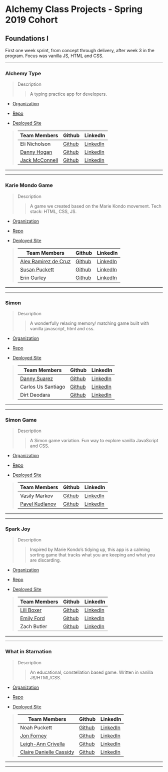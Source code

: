 # Alchemy Class Projects - Spring 2019 Cohort

## Foundations I

First one week sprint, from concept through delivery, after week 3 in the program.  Focus was vanilla JS, HTML and CSS.
___
### Alchemy Type

> Description 
>>A typing practice app for developers.

* [Organization](https://github.com/alchemy-type)

* [Repo](https://github.com/alchemy-type/alchemy-type.github.io)

* [Deployed Site](https://alchemy-type.github.io/landing.html)

>| Team Members  | Github  | LinkedIn  |
>|---|---|---|
>|  Eli Nicholson | [Github](https://github.com/EmNicholson93)   | [LinkedIn](https://www.linkedin.com/in/eli-nicholson/)   |
>|  [Danny Hogan](http://www.dannyhogan.dev/) | [Github](https://github.com/dannyhogan)   | [LinkedIn](https://www.linkedin.com/in/danny-hogan/)   |
>|  [Jack McConnell](http://jackmcconnell.dev/) | [Github](https://github.com/jwmcconnell)   | [LinkedIn](https://www.linkedin.com/in/mcconnelljack/)   |

___
___
### Karie Mondo Game

> Description 
>>A game we created based on the Marie Kondo movement. Tech stack: HTML, CSS, JS.

* [Organization](https://github.com/team-tidy)

* [Repo](https://github.com/team-tidy/Karie-Mondo)

* [Deployed Site](https://team-tidy.github.io/Karie-Mondo/)

>| Team Members  | Github  | LinkedIn  |
>|---|---|---|
>|  [Alex Ramirez de Cruz](https://alexramirezdecruz.com/) | [Github](https://github.com/aramirezdecruz3148)   | [LinkedIn](https://www.linkedin.com/in/alex-ramirez-de-cruz/)   |
>|  [Susan Puckett](susanpuckett.dev) | [Github](https://github.com/sepuckett86)   | [LinkedIn](https://www.linkedin.com/in/susanpuckett/)   |
>|  Erin Gurley | [Github](https://github.com/eringurley)   | [LinkedIn](https://www.linkedin.com/in/erin-gurley/)   |

___
___
### Símon

> Description 
>>A wonderfully relaxing memory/ matching game built with vanilla javascript, html and css.

* [Organization](https://github.com/simon-gang)

* [Repo](https://github.com/simon-gang/simon-gang.github.io)

* [Deployed Site](https://simon-gang.github.io/)

>| Team Members  | Github  | LinkedIn  |
>|---|---|---|
>|  [Danny Suarez](http://www.dannycodes.io/) | [Github](https://github.com/DannySuarez)   | [LinkedIn](https://www.linkedin.com/in/alex-ramirez-de-cruz/)   |
>| Carlos Us Santiago |  [Github](https://github.com/carlosus)  |  [LinkedIn](https://www.linkedin.com/in/carlosuss/)  |
>|  Dirt Deodara | [Github](https://github.com/DirtDeodara)   | [LinkedIn](https://www.linkedin.com/in/dirtdeodara/)   |

___
___
### Simon Game

> Description 
>>A Simon game variation. Fun way to explore vanilla JavaScript and CSS.

* [Organization](https://github.com/cold-war-clique)

* [Repo](https://github.com/cold-war-clique/simon-game/tree/gh-pages)

* [Deployed Site](https://cold-war-clique.github.io/simon-game/)

>| Team Members  | Github  | LinkedIn  |
>|---|---|---|
>|  Vasily Markov | [Github](https://github.com/Vasily93)   | [LinkedIn](https://www.linkedin.com/in/vasily-markov/)   |
>|  [Pavel Kudlanov](http://kudlanov.com/) | [Github](https://github.com/pkudlanov)   | [LinkedIn](https://www.linkedin.com/in/pavelkudlanov/)   | -->

___
___
### Spark Joy

> Description 
>>Inspired by Marie Kondo’s tidying up, this app is a calming sorting game that tracks what you are keeping and what you are discarding.

* [Organization](https://github.com/spark-joy)

* [Repo](https://github.com/spark-joy/spark-joy.github.io)

* [Deployed Site](https://spark-joy.github.io/)

>| Team Members  | Github  | LinkedIn  |
>|---|---|---|
>|  [Lili Boxer](http://www.liliboxer.com/) | [Github](https://github.com/liliboxer)   | [LinkedIn](https://www.linkedin.com/in/lili-boxer/)   |
>|  [Emily Ford](http://htmle.dev/) | [Github](https://github.com/mle4d)   | [LinkedIn](https://www.linkedin.com/in/mle4d/)   |
>|  Zach Butler | [Github](https://github.com/zach-ryan-butler)   | [LinkedIn](https://www.linkedin.com/in/zach-ryan-butler/)   |

___
___
### What in Starnation

> Description 
>>An educational, constellation based game. Written in vanilla JS/HTML/CSS.

* [Organization](https://github.com/star-bbs)

* [Repo](https://github.com/star-bbs/star-bbs.github.io)

* [Deployed Site](https://star-bbs.github.io/)

>| Team Members  | Github  | LinkedIn  |
>|---|---|---|
>|  Noah Puckett | [Github](https://github.com/noah-puckett)   | [LinkedIn](https://www.linkedin.com/in/noahingrampuckett/)   |
>|  [Jon Forney](https://www.jonforney.com/) | [Github](https://github.com/MustardJoe)   | [LinkedIn](https://www.linkedin.com/in/jon-forney/)   |
>|  [Leigh-Ann Crivella](lacrivella.netlify.com/) | [Github](https://github.com/lacrivella)   | [LinkedIn](https://www.linkedin.com/in/lacrivella/)   |
>|  [Claire Danielle Cassidy](https://www.clairedaniellecassidy.com/) | [Github](https://github.com/SlumberParty)   | [LinkedIn](https://www.linkedin.com/in/clairedaniellecassidy/)   |

___
___

 <!-- Missing a project for this person:
 >|  [Wes Griffin](http://nerdrich.io/) | [Github](https://github.com/codingclueless)   | [LinkedIn](https://www.linkedin.com/in/wesgriffincodes/)   | -->
